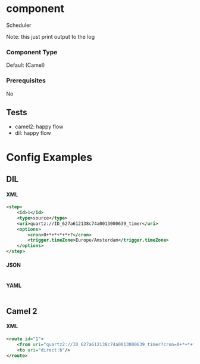 # component

Scheduler

Note: this just print output to the log

### Component Type

Default (Camel)

### Prerequisites

No

## Tests

- camel2: happy flow
- dil: happy flow

# Config Examples

## DIL

#### XML

```xml
<step>
    <id>1</id>
    <type>source</type>
    <uri>quartz://ID_627a612138c74a0013000639_timer</uri>
    <options>
        <cron>0+*+*+*+*+?</cron>
        <trigger.timeZone>Europe/Amsterdam</trigger.timeZone>
    </options>
</step>
```

#### JSON

```json

```

#### YAML

```yaml

```

## Camel 2

#### XML

```xml
<route id="1">
    <from uri="quartz2://ID_627a612138c74a0013000639_timer?cron=0+*+*+*+*+?&amp;trigger.timeZone=Europe/Amsterdam"/>
    <to uri="direct:b"/>
</route>
```



